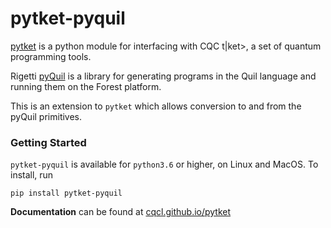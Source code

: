 # pytket-pyquil

[pytket](https://github.com/CQCL/pytket) is a python module for interfacing with CQC t|ket>, a set of quantum programming tools.

Rigetti [pyQuil](http://rigetti.com/forest) is a library for generating programs in the Quil language and running them on the Forest platform.

This is an extension to ``pytket`` which allows conversion to and from the pyQuil primitives.

### Getting Started
``pytket-pyquil`` is available for ``python3.6`` or higher, on Linux and MacOS.
To install, run 

``pip install pytket-pyquil``

**Documentation** can be found at [cqcl.github.io/pytket](https://cqcl.github.io/pytket)
